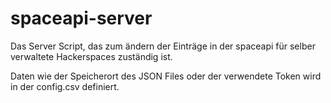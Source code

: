 # spaceapi-server
Das Server Script, das zum ändern der Einträge in der spaceapi für selber verwaltete Hackerspaces zuständig ist.

Daten wie der Speicherort des JSON Files oder der verwendete Token wird in der config.csv definiert.
